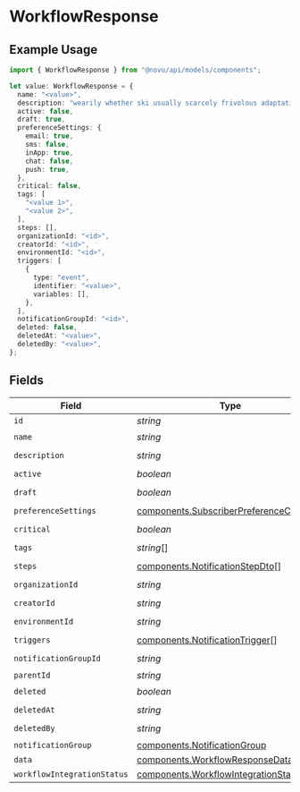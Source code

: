 # WorkflowResponse

## Example Usage

```typescript
import { WorkflowResponse } from "@novu/api/models/components";

let value: WorkflowResponse = {
  name: "<value>",
  description: "wearily whether ski usually scarcely frivolous adaptation",
  active: false,
  draft: true,
  preferenceSettings: {
    email: true,
    sms: false,
    inApp: true,
    chat: false,
    push: true,
  },
  critical: false,
  tags: [
    "<value 1>",
    "<value 2>",
  ],
  steps: [],
  organizationId: "<id>",
  creatorId: "<id>",
  environmentId: "<id>",
  triggers: [
    {
      type: "event",
      identifier: "<value>",
      variables: [],
    },
  ],
  notificationGroupId: "<id>",
  deleted: false,
  deletedAt: "<value>",
  deletedBy: "<value>",
};
```

## Fields

| Field                                                                                              | Type                                                                                               | Required                                                                                           | Description                                                                                        |
| -------------------------------------------------------------------------------------------------- | -------------------------------------------------------------------------------------------------- | -------------------------------------------------------------------------------------------------- | -------------------------------------------------------------------------------------------------- |
| `id`                                                                                               | *string*                                                                                           | :heavy_minus_sign:                                                                                 | N/A                                                                                                |
| `name`                                                                                             | *string*                                                                                           | :heavy_check_mark:                                                                                 | N/A                                                                                                |
| `description`                                                                                      | *string*                                                                                           | :heavy_check_mark:                                                                                 | N/A                                                                                                |
| `active`                                                                                           | *boolean*                                                                                          | :heavy_check_mark:                                                                                 | N/A                                                                                                |
| `draft`                                                                                            | *boolean*                                                                                          | :heavy_check_mark:                                                                                 | N/A                                                                                                |
| `preferenceSettings`                                                                               | [components.SubscriberPreferenceChannels](../../models/components/subscriberpreferencechannels.md) | :heavy_check_mark:                                                                                 | N/A                                                                                                |
| `critical`                                                                                         | *boolean*                                                                                          | :heavy_check_mark:                                                                                 | N/A                                                                                                |
| `tags`                                                                                             | *string*[]                                                                                         | :heavy_check_mark:                                                                                 | N/A                                                                                                |
| `steps`                                                                                            | [components.NotificationStepDto](../../models/components/notificationstepdto.md)[]                 | :heavy_check_mark:                                                                                 | N/A                                                                                                |
| `organizationId`                                                                                   | *string*                                                                                           | :heavy_check_mark:                                                                                 | N/A                                                                                                |
| `creatorId`                                                                                        | *string*                                                                                           | :heavy_check_mark:                                                                                 | N/A                                                                                                |
| `environmentId`                                                                                    | *string*                                                                                           | :heavy_check_mark:                                                                                 | N/A                                                                                                |
| `triggers`                                                                                         | [components.NotificationTrigger](../../models/components/notificationtrigger.md)[]                 | :heavy_check_mark:                                                                                 | N/A                                                                                                |
| `notificationGroupId`                                                                              | *string*                                                                                           | :heavy_check_mark:                                                                                 | N/A                                                                                                |
| `parentId`                                                                                         | *string*                                                                                           | :heavy_minus_sign:                                                                                 | N/A                                                                                                |
| `deleted`                                                                                          | *boolean*                                                                                          | :heavy_check_mark:                                                                                 | N/A                                                                                                |
| `deletedAt`                                                                                        | *string*                                                                                           | :heavy_check_mark:                                                                                 | N/A                                                                                                |
| `deletedBy`                                                                                        | *string*                                                                                           | :heavy_check_mark:                                                                                 | N/A                                                                                                |
| `notificationGroup`                                                                                | [components.NotificationGroup](../../models/components/notificationgroup.md)                       | :heavy_minus_sign:                                                                                 | N/A                                                                                                |
| `data`                                                                                             | [components.WorkflowResponseData](../../models/components/workflowresponsedata.md)                 | :heavy_minus_sign:                                                                                 | N/A                                                                                                |
| `workflowIntegrationStatus`                                                                        | [components.WorkflowIntegrationStatus](../../models/components/workflowintegrationstatus.md)       | :heavy_minus_sign:                                                                                 | N/A                                                                                                |
